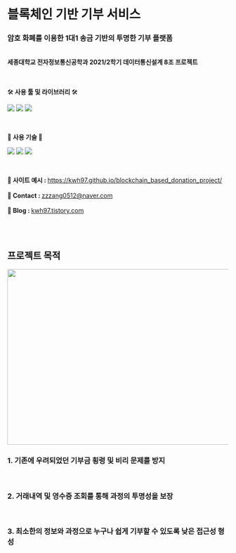 <h1>블록체인 기반 기부 서비스</h1>

<h3>암호 화폐를 이용한 1대1 송금 기반의 투명한 기부 플랫폼</h3><br>
<strong>세종대학교 전자정보통신공학과 2021/2학기 데이터통신설계 8조 프로젝트</strong><br><br><br>

🛠<strong> 사용 툴 및 라이브러리 </strong>🛠   

<img src="https://img.shields.io/badge/VisualStudioCode-32AAFF?style=flat-square&logo=visualstudiocode&logoColor=white"/> <img src="https://img.shields.io/badge/Ganache-8B4F1D?style=flat-square&logo=Ganache&logoColor=CD1039"/> <img src="https://img.shields.io/badge/Web3.js-FF8C0A?style=flat-square&logo=web3.js&logoColor=white"/>

<br>

📒<strong> 사용 기술 </strong>📒

<img src="https://img.shields.io/badge/HTML-red?style=flat-square&logo=html5&logoColor=white"/> <img src="https://img.shields.io/badge/CSS-blue?style=flat-square&logo=css3&logoColor=로고색"/> <img src="https://img.shields.io/badge/JAVASCRIPT-yellow?style=flat-square&logo=javascript&logoColor=white"/>

<br>

🔗<strong> 사이트 예시 : </strong>  https://kwh97.github.io/blockchain_based_donation_project/ <br><br>
📧<strong> Contact : </strong> zzzang0512@naver.com <br><br>
🔖<strong> Blog : </strong> <a href="kwh97.tistory.com">kwh97.tistory.com</a> 




<br><br>

<h2>프로젝트 목적</h2>
<img src="https://user-images.githubusercontent.com/82254874/153393686-02dd93d3-63e1-4d86-9a89-e7a3a4dfa60d.jpg" width="800" height="400">
<br>
<h3>1. 기존에 우려되었던 기부금 횡령 및 비리 문제를 방지</h3><br>
<h3>2. 거래내역 및 영수증 조회를 통해 과정의 투명성을 보장</h3><br>
<h3>3. 최소한의 정보와 과정으로 누구나 쉽게 기부할 수 있도록 낮은 접근성 형성</h3><br>

